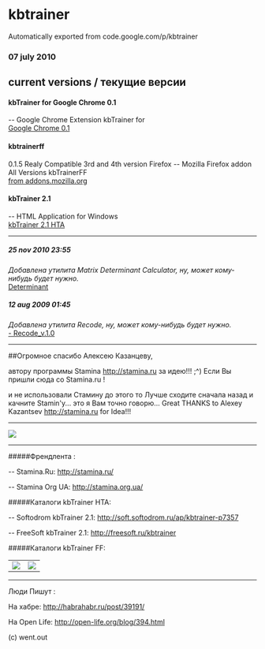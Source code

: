 # kbtrainer
Automatically exported from code.google.com/p/kbtrainer


### 07 july 2010
 
## current versions / текущие версии

#### kbTrainer for Google Chrome 0.1

-- Google Chrome Extension kbTrainer for <br><a href="https://github.com/wentout/kbtrainer/blob/master/binaries/kbTrainer_0.1.crx" target="_blank" download>Google Chrome 0.1</a>

#### kbtrainerff

0.1.5 Realy Compatible 3rd and 4th version Firefox
-- Mozilla Firefox addon All Versions kbTrainerFF <br><a href="https://addons.mozilla.org/en-US/firefox/addon/14396" target="_blank" download>from addons.mozilla.org</a>


#### kbTrainer 2.1
-- HTML Application for Windows <br><a href="https://github.com/wentout/kbtrainer/blob/master/binaries/kbTrainer%201.21.zip" target="_blank" download>kbTrainer 2.1 HTA</a>

---

##### 25 nov 2010 23:55
<i>Добавлена утилита Matrix Determinant Calculator, ну, может кому-нибудь будет нужно.</i>
<br>
<a href="https://github.com/wentout/kbtrainer/blob/master/binaries/determinant.zip" target="_blank" download> Determinant</a>

##### 12 aug 2009 01:45
<i>Добавлена утилита Recode, ну, может кому-нибудь будет нужно.</i>
<br><a href="https://github.com/wentout/kbtrainer/blob/master/binaries/Recode_v.1.0.zip" target="_blank" download>- Recode_v.1.0</a>

---

##Огромное спасибо Алексею Казанцеву,

автору программы Stamina http://stamina.ru за идею!!! ;^)
Если Вы пришли сюда со Stamina.ru !

и не использовали Стамину до этого 
то Лучше сходите сначала назад и качните Stamin'у... 
это я Вам точно говорю...
Great THANKS to Alexey Kazantsev http://stamina.ru for Idea!!! 

---

<a href="http://www.klavogonki.ru/profile/36071" target="_blank"><img src="http://img.klavogonki.ru/sign/36071.gif"></a>

---

#####Френдлента :

-- Stamina.Ru: http://stamina.ru/

-- Stamina Org UA: http://stamina.org.ua/

#####Каталоги kbTrainer HTA:

-- Softodrom kbTrainer 2.1: http://soft.softodrom.ru/ap/kbtrainer-p7357

-- FreeSoft kbTrainer 2.1: http://freesoft.ru/kbtrainer

#####Каталоги kbTrainer FF:

<table border="0" cellspacing="10">
<tr><td>
<a href="http://download.famouswhy.com/kbtrainer_ff/" target="_blank"><img src="http://download.famouswhy.com/awards/Famous_Software_Award_Logo2.png"></a>
</td><td>
<a href="http://www.softportal.com/software-12638-kbtrainer-ff.html" target="_blank"><img src="http://www.softportal.com/img/informers/info_12638_ocean.jpg"></a>

</td></tr></table>

---

Люди Пишут :

На хабре: http://habrahabr.ru/post/39191/

На Open Life: http://open-life.org/blog/394.html

(c) went.out
	
